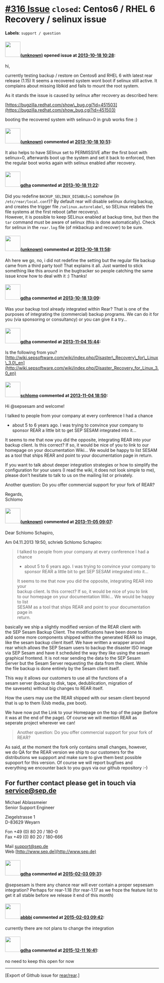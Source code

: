 [\#316 Issue](https://github.com/rear/rear/issues/316) `closed`: Centos6 / RHEL 6 Recovery / selinux issue
==========================================================================================================

**Labels**: `support / question`

#### <img src="(unknown)" width="50">[(unknown)]((unknown)) opened issue at [2013-10-18 10:28](https://github.com/rear/rear/issues/316):

hi,

currently testing backup / restore on Centos6 and RHEL 6 with latest
rear release (1.15) It seems a recovered system wont boot if selinux
still active. It complains about missing liblkid and fails to mount the
root system.

As it stands the issue is caused by selinux after recovery as described
here:

[https://bugzilla.redhat.com/show\_bug.cgi?id=451503](https://bugzilla.redhat.com/show_bug.cgi?id=451503)

booting the recovered system with selinux=0 in grub works fine :)

#### <img src="(unknown)" width="50">[(unknown)]((unknown)) commented at [2013-10-18 10:51](https://github.com/rear/rear/issues/316#issuecomment-26586822):

It also helps to have SElinux set to PERMISSIVE after the first boot
with selinux=0, afterwards boot up the system and set it back to
enforced, then the regular boot works again with selinux enabled after
recovery.

#### <img src="https://avatars.githubusercontent.com/u/888633?u=cdaeb31efcc0048d3619651aa18dd4b76e636b21&v=4" width="50">[gdha](https://github.com/gdha) commented at [2013-10-18 11:22](https://github.com/rear/rear/issues/316#issuecomment-26588296):

Did you redefine `BACKUP_SELINUX_DISABLE=1` somehow (in
`/etc/rear/local.conf`)? By default rear will disable selinux during
backup, and creates the trigger file `/selinux.autorelabel`, so SELinux
relabels the file systems at the first reboot (after recovery).  
However, it is possible to keep SELinux enabled at backup time, but then
the `tar` command must be aware of selinux (this is done automatically).
Check for selinux in the `rear.log` file (of mkbackup and recover) to be
sure.

#### <img src="(unknown)" width="50">[(unknown)]((unknown)) commented at [2013-10-18 11:58](https://github.com/rear/rear/issues/316#issuecomment-26590076):

Ah here we go, no, i did not redefine the setting but the regular file
backup came from a third party tool! That explains it all. Just wanted
to stick something like this around in the bugtracker so people catching
the same issue know how to deal with it :) Thanks!

#### <img src="https://avatars.githubusercontent.com/u/888633?u=cdaeb31efcc0048d3619651aa18dd4b76e636b21&v=4" width="50">[gdha](https://github.com/gdha) commented at [2013-10-18 13:09](https://github.com/rear/rear/issues/316#issuecomment-26594027):

Was your backup tool already integrated within Rear? That is one of the
purposes of integrating the (commercial) backup programs. We can do it
for you (via sponsoring or consultancy) or you can give it a try...

#### <img src="https://avatars.githubusercontent.com/u/888633?u=cdaeb31efcc0048d3619651aa18dd4b76e636b21&v=4" width="50">[gdha](https://github.com/gdha) commented at [2013-11-04 15:44](https://github.com/rear/rear/issues/316#issuecomment-27694862):

Is the following from you?  
[http://wiki.sepsoftware.com/wiki/index.php/Disaster\_Recovery\_for\_Linux\_3.0\_en](http://wiki.sepsoftware.com/wiki/index.php/Disaster_Recovery_for_Linux_3.0_en)

#### <img src="https://avatars.githubusercontent.com/u/101384?v=4" width="50">[schlomo](https://github.com/schlomo) commented at [2013-11-04 18:50](https://github.com/rear/rear/issues/316#issuecomment-27711498):

Hi @sepsesam and welcome!

I talked to people from your company at every conference I had a chance
- about 5 to 6 years ago. I was trying to convince your company to
sponsor REAR a little bit to get SEP SESAM integrated into it...

It seems to me that now you did the opposite, integrating REAR into your
backup client. Is this correct? If so, it would be nice of you to link
to our homepage on your documentation Wiki... We would be happy to list
SESAM as a tool that ships REAR and point to your documentation page in
return.

If you want to talk about deeper integration strategies or how to
simplify the configuration for your users (I read the wiki, it does not
look simple to me), please don't hesitate to talk to us on the mailing
list or privately.

Another question: Do you offer commercial support for your fork of REAR?

Regards,  
Schlomo

#### <img src="(unknown)" width="50">[(unknown)]((unknown)) commented at [2013-11-05 09:07](https://github.com/rear/rear/issues/316#issuecomment-27756353):

Dear Schlomo Schapiro,

Am 04.11.2013 19:50, schrieb Schlomo Schapiro:

> I talked to people from your company at every conference I had a
> chance
>
> -   about 5 to 6 years ago. I was trying to convince your company to  
>     sponsor REAR a little bit to get SEP SESAM integrated into it...
>
> It seems to me that now you did the opposite, integrating REAR into
> your  
> backup client. Is this correct? If so, it would be nice of you to
> link  
> to our homepage on your documentation Wiki... We would be happy to
> list  
> SESAM as a tool that ships REAR and point to your documentation page
> in  
> return.

basically we ship a slightly modified version of the REAR client with  
the SEP Sesam Backup Client. The modifications have been done to  
add some more components shipped within the generated REAR iso image,  
like the sesam backup client itself. We have written a wrapper around  
rear which allows the SEP Sesam users to backup the disaster ISO image  
via SEP Sesam and have it scheduled the way they like using the sesam  
graphical frontend. It is not rear sending the data to the SEP Sesam  
Server but the Sesam Server requesting the data from the client. While  
the file backup is done entirely by the Sesam client itself.

This way it allows our customers to use all the functions of a  
sesam server (backup to disk, tape, dedublication, migration of  
the savesets) without big changes to REAR itself.

How the users may use the REAR shipped with our sesam client beyond  
that is up to them (Usb media, pxe boot).

We have now put the Link to your Homepage on the top of the page
(before  
it was at the end of the page). Of course we will mention REAR as  
seperate project wherever we can!

> Another question: Do you offer commercial support for your fork of
> REAR?

As said, at the moment the fork only contains small changes, however,  
we do QA for the REAR version we ship to our customers for the  
distributions we suppport and make sure to give them best possible  
supoport for this version. Of course we will report bugfixes and  
everything we encounter back to you guys via our github repository :-)

For further contact please get in touch via <service@sep.de>
------------------------------------------------------------

Michael Ablassmeier  
Senior Support Engineer

Ziegelstrasse 1  
D-83629 Weyarn

Fon +49 (0) 80 20 / 180-0  
Fax +49 (0) 80 20 / 180-666

Mail <support@sep.de>  
Web [http://www.sep.de](http://www.sep.de)

#### <img src="https://avatars.githubusercontent.com/u/888633?u=cdaeb31efcc0048d3619651aa18dd4b76e636b21&v=4" width="50">[gdha](https://github.com/gdha) commented at [2015-02-03 09:31](https://github.com/rear/rear/issues/316#issuecomment-72619498):

@sepsesam is there any chance rear will ever contain a proper sepsesam
integration? Perhaps for rear-1.18 (for rear-1.17 as we froze the
feature list to get it all stable before we release it end of this
month)

#### <img src="https://avatars.githubusercontent.com/u/3919561?u=473291dd3dbd58fd0af45714935992a3d416aa6e&v=4" width="50">[abbbi](https://github.com/abbbi) commented at [2015-02-03 09:42](https://github.com/rear/rear/issues/316#issuecomment-72621123):

currently there are not plans to change the integration

#### <img src="https://avatars.githubusercontent.com/u/888633?u=cdaeb31efcc0048d3619651aa18dd4b76e636b21&v=4" width="50">[gdha](https://github.com/gdha) commented at [2015-12-11 16:41](https://github.com/rear/rear/issues/316#issuecomment-163986025):

no need to keep this open for now

------------------------------------------------------------------------

\[Export of Github issue for
[rear/rear](https://github.com/rear/rear).\]
